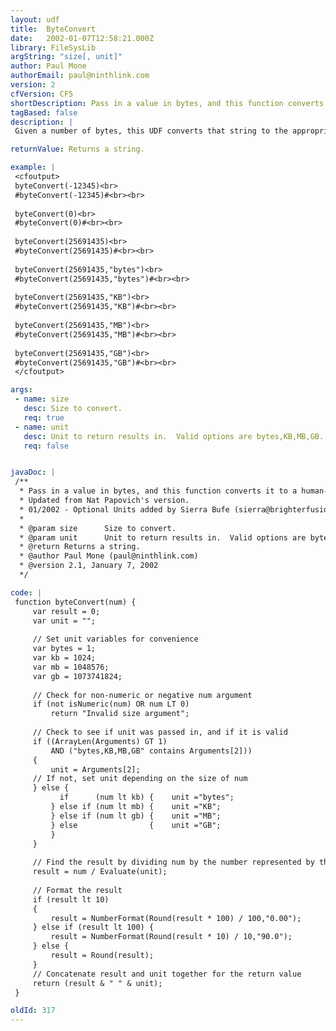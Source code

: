 ```yaml
---
layout: udf
title:  ByteConvert
date:   2002-01-07T12:58:21.000Z
library: FileSysLib
argString: "size[, unit]"
author: Paul Mone
authorEmail: paul@ninthlink.com
version: 2
cfVersion: CF5
shortDescription: Pass in a value in bytes, and this function converts it to a human-readable format of bytes, KB, MB, or GB.
tagBased: false
description: |
 Given a number of bytes, this UDF converts that string to the appropriate value in kilobytes, megabytes, or gigabytes, using the notation and rules that MS Windows Explorer uses for placing the decimal and choosing units.  An optional second argument allows you to specify the preferred unit.

returnValue: Returns a string.

example: |
 <cfoutput>
 byteConvert(-12345)<br>
 #byteConvert(-12345)#<br><br>
 
 byteConvert(0)<br>
 #byteConvert(0)#<br><br>
 
 byteConvert(25691435)<br>
 #byteConvert(25691435)#<br><br>
 
 byteConvert(25691435,"bytes")<br>
 #byteConvert(25691435,"bytes")#<br><br>
 
 byteConvert(25691435,"KB")<br>
 #byteConvert(25691435,"KB")#<br><br>
 
 byteConvert(25691435,"MB")<br>
 #byteConvert(25691435,"MB")#<br><br>
 
 byteConvert(25691435,"GB")<br>
 #byteConvert(25691435,"GB")#<br><br>
 </cfoutput>

args:
 - name: size
   desc: Size to convert.
   req: true
 - name: unit
   desc: Unit to return results in.  Valid options are bytes,KB,MB,GB.
   req: false


javaDoc: |
 /**
  * Pass in a value in bytes, and this function converts it to a human-readable format of bytes, KB, MB, or GB.
  * Updated from Nat Papovich's version.
  * 01/2002 - Optional Units added by Sierra Bufe (sierra@brighterfusion.com)
  * 
  * @param size      Size to convert. 
  * @param unit      Unit to return results in.  Valid options are bytes,KB,MB,GB. 
  * @return Returns a string. 
  * @author Paul Mone (paul@ninthlink.com) 
  * @version 2.1, January 7, 2002 
  */

code: |
 function byteConvert(num) {
     var result = 0;
     var unit = "";
     
     // Set unit variables for convenience
     var bytes = 1;
     var kb = 1024;
     var mb = 1048576;
     var gb = 1073741824;
 
     // Check for non-numeric or negative num argument
     if (not isNumeric(num) OR num LT 0)
         return "Invalid size argument";
     
     // Check to see if unit was passed in, and if it is valid
     if ((ArrayLen(Arguments) GT 1)
         AND ("bytes,KB,MB,GB" contains Arguments[2]))
     {
         unit = Arguments[2];
     // If not, set unit depending on the size of num
     } else {
           if      (num lt kb) {    unit ="bytes";
         } else if (num lt mb) {    unit ="KB";
         } else if (num lt gb) {    unit ="MB";
         } else                {    unit ="GB";
         }        
     }
     
     // Find the result by dividing num by the number represented by the unit
     result = num / Evaluate(unit);
     
     // Format the result
     if (result lt 10)
     {
         result = NumberFormat(Round(result * 100) / 100,"0.00");
     } else if (result lt 100) {
         result = NumberFormat(Round(result * 10) / 10,"90.0");
     } else {
         result = Round(result);
     }
     // Concatenate result and unit together for the return value
     return (result & " " & unit);
 }

oldId: 317
---
```


